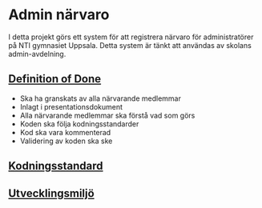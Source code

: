 # Admin närvaro

I detta projekt görs ett system för att registrera närvaro för administratörer på NTI gymnasiet Uppsala. Detta system är tänkt att användas av skolans admin-avdelning.

## [Definition of Done](https://docs.google.com/document/d/1nFov6OfS3KaviBkWdDGdLUGio0Qt3hujJUGrA251HUg) 
- Ska ha granskats av alla närvarande medlemmar
- Inlagt i presentationsdokument
- Alla närvarande medlemmar ska förstå vad som görs
- Koden ska följa kodningsstandarder
- Kod ska vara kommenterad
- Validering av koden ska ske


## [Kodningsstandard](https://docs.google.com/document/d/131W1bUSoyt6cgcMWJ0351T7rCdNp8Y3KoZeaQxhfvpE/)

## [Utvecklingsmiljö](https://docs.google.com/document/d/1a-pp_Vd-XVFjH9qxnXjHDsL0S8OLv-I7n9eCeU7P8Pw/)